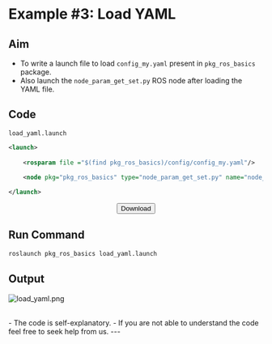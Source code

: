 # Example #3: Load YAML

## Aim

- To write a launch file to load `config_my.yaml` present in `pkg_ros_basics` package.
- Also launch the `node_param_get_set.py` ROS node after loading the YAML file.

## Code

`load_yaml.launch`
```xml
<launch>
    
    <rosparam file ="$(find pkg_ros_basics)/config/config_my.yaml"/>
        
    <node pkg="pkg_ros_basics" type="node_param_get_set.py" name="node_param_get_set" output="screen"/>

</launch>
```

<center><a href="ROS_Basics_with_Turtlesim/ROS_Launch_Files/load_yaml.launch" download><button type="button">Download</button></a></center>

## Run Command

```bash
roslaunch pkg_ros_basics load_yaml.launch
```

## Output

![load_yaml.png](./ROS_Basics_with_Turtlesim/ROS_Launch_Files/load_yaml.png)

<br />
- The code is self-explanatory.
- If you are not able to understand the code feel free to seek help from us.
---